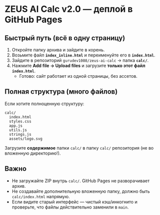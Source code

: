 # ZEUS AI Calc v2.0 — деплой в GitHub Pages

## Быстрый путь (всё в одну страницу)
1. Откройте папку архива и зайдите в корень.
2. Возьмите файл **`index_inline.html`** и переименуйте его в **`index.html`**.
3. Зайдите в репозиторий `gurudev1008/zeus-ai-calc` → папка **`calc/`**.
4. Нажмите **Add file → Upload files** и загрузите **только этот файл `index.html`**.
   - Готово: сайт работает из одной страницы, без ассетов.

## Полная структура (много файлов)
Если хотите полноценную структуру:
```
calc/
  index.html
  styles.css
  app.js
  utils.js
  strings.js
  assets/logo.svg
```
Загрузите **содержимое** папки `calc/` в папку `calc/` репозитория (не во вложенную директорию!).

## Важно
- Не загружайте ZIP внутрь `calc/`. GitHub Pages не разворачивает архив.
- Не создавайте дополнительную вложенную папку, должно быть `calc/index.html` напрямую.
- Если видите старый интерфейс — чистый кэш/инкогнито и проверьте, что файлы действительно заменили в `main`.
